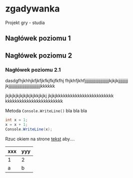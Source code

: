 # zgadywanka
Projekt gry - studia

## Nagłówek poziomu 1

## Nagłówek poziomu 2

### Nagłówek poziomu 2.1

dasdgfhjkhhjkfjkfjkfkjfkjfkfhj
fhjkhfjkhfjjjjjjjjjjjjjjjjjjjjjjjkjkjkjjjjjjjjj
jkjjjjjjjjjjjjjjjjjjjjjjjjjjjjjjkkkkkk

jkjkjkjkjkjkjkjkjkkjkjkj
jkjkjkkkkkkkkkkkkkkkkkkkkkkkk
kkkkkkkkkkkkkkkkkkkkkkkk

Metoda `Console.WriteLine()` bla bla bla

```csharp
int x = 1;
x = x + 1;
Console.WriteLine(x);
```

Rzuc okiem na strone [tekst](http://e.sei.edu.pl) aby....

| xxx | yyy |
|-----|-----|
| 1 | 2 |
| a | b |
